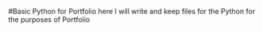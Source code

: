 #Basic Python for Portfolio
here I will write and keep files for the Python for the purposes of Portfolio